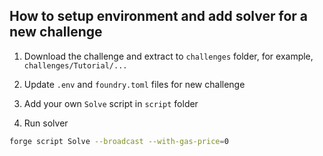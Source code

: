 ## How to setup environment and add solver for a new challenge

1. Download the challenge and extract to `challenges` folder, for example, `challenges/Tutorial/...`

2. Update `.env` and `foundry.toml` files for new challenge

3. Add your own `Solve` script in `script` folder

4. Run solver

```bash
forge script Solve --broadcast --with-gas-price=0
```
